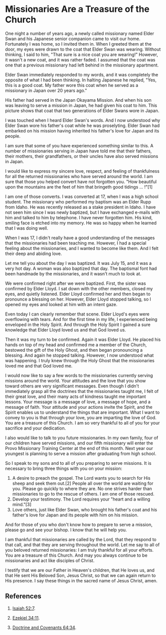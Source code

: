 # Missionaries Are a Treasure of the Church

One night a number of years ago, a newly called missionary named Elder Swan
and his Japanese senior companion came to visit our home. Fortunately I was
home, so I invited them in. When I greeted them at the door, my eyes were
drawn to the coat that Elder Swan was wearing. Without thinking, I said to
him, "That sure is a nice coat you are wearing!" However, it wasn't a new
coat, and it was rather faded. I assumed that the coat was one that a previous
missionary had left behind in the missionary apartment.

Elder Swan immediately responded to my words, and it was completely the
opposite of what I had been thinking. In halting Japanese he replied, "Yes,
this is a good coat. My father wore this coat when he served as a missionary
in Japan over 20 years ago."

His father had served in the Japan Okayama Mission. And when his son was
leaving to serve a mission in Japan, he had given his coat to him. This
picture shows that coat that two generations of Elder Swans wore in Japan.

I was touched when I heard Elder Swan's words. And I now understood why Elder
Swan wore his father's coat while he was proselyting. Elder Swan had embarked
on his mission having inherited his father's love for Japan and its people.

I am sure that some of you have experienced something similar to this. A
number of missionaries serving in Japan have told me that their fathers, their
mothers, their grandfathers, or their uncles have also served missions in
Japan.

I would like to express my sincere love, respect, and feeling of thankfulness
for all the returned missionaries who have served around the world. I am sure
that those you helped convert have not forgotten you. "How beautiful upon the
mountains are the feet of him that bringeth good tidings ... !"[1]

I am one of those converts. I was converted at 17, when I was a high school
student. The missionary who performed my baptism was an Elder Rupp from Idaho.
He was recently released as a stake president in Idaho. I have not seen him
since I was newly baptized, but I have exchanged e-mails with him and talked
to him by telephone. I have never forgotten him. His kind, smiling face is
etched into my memory. He was so happy when he learned that I was doing well.

When I was 17, I didn't really have a good understanding of the messages that
the missionaries had been teaching me. However, I had a special feeling about
the missionaries, and I wanted to become like them. And I felt their deep and
abiding love.

Let me tell you about the day I was baptized. It was July 15, and it was a
very hot day. A woman was also baptized that day. The baptismal font had been
handmade by the missionaries, and it wasn't much to look at.

We were confirmed right after we were baptized. First, the sister was
confirmed by Elder Lloyd. I sat down with the other members, closed my eyes,
and quietly listened. Elder Lloyd confirmed her and then began to pronounce a
blessing on her. However, Elder Lloyd stopped talking, so I opened my eyes and
looked at him with an intent gaze.

Even today I can clearly remember that scene. Elder Lloyd's eyes were
overflowing with tears. And for the first time in my life, I experienced being
enveloped in the Holy Spirit. And through the Holy Spirit I gained a sure
knowledge that Elder Lloyd loved us and that God loved us.

Then it was my turn to be confirmed. Again it was Elder Lloyd. He placed his
hands on top of my head and confirmed me a member of the Church, bestowed the
gift of the Holy Ghost, and then began pronouncing a blessing. And again he
stopped talking. However, I now understood what was happening. I truly knew
through the Holy Ghost that the missionaries loved me and that God loved me.

I would now like to say a few words to the missionaries currently serving
missions around the world. Your attitudes and the love that you show toward
others are very significant messages. Even though I didn't immediately grasp
all the doctrines that the missionaries taught me, I felt of their great love,
and their many acts of kindness taught me important lessons. Your message is a
message of love, a message of hope, and a message of faith. Your attitude and
your actions invite the Spirit, and the Spirit enables us to understand the
things that are important. What I want to convey to you is that through your
love, you are imparting the love of God. You are a treasure of this Church. I
am so very thankful to all of you for your sacrifice and your dedication.

I also would like to talk to you future missionaries. In my own family, four
of our children have served missions, and our fifth missionary will enter the
Provo Missionary Training Center at the end of this month. Next year our
youngest is planning to serve a mission after graduating from high school.

So I speak to my sons and to all of you preparing to serve missions. It is
necessary to bring three things with you on your mission:

  1. A desire to preach the gospel. The Lord wants you to search for His sheep and seek them out.[2] People all over the world are waiting for you. Please go quickly to where they are. No one strives harder than missionaries to go to the rescue of others. I am one of those rescued. 
  2. Develop your testimony. The Lord requires your "heart and a willing mind."[3]
  3. Love others, just like Elder Swan, who brought his father's coat and his father's love for Japan and its people with him on his mission. 

And for those of you who don't know how to prepare to serve a mission, please
go and see your bishop. I know that he will help you.

I am thankful that missionaries are called by the Lord, that they respond to
that call, and that they are serving throughout the world. Let me say to all
of you beloved returned missionaries: I am truly thankful for all your
efforts. You are a treasure of this Church. And may you always continue to be
missionaries and act like disciples of Christ.

I testify that we are our Father in Heaven's children, that He loves us, and
that He sent His Beloved Son, Jesus Christ, so that we can again return to His
presence. I say these things in the sacred name of Jesus Christ, amen.

## References

  1. [Isaiah 52:7](https://www.lds.org/scriptures/ot/isa/52.7?lang=eng#6).

  2. [Ezekiel 34:11](https://www.lds.org/scriptures/ot/ezek/34.11?lang=eng#10).

  3. [Doctrine and Covenants 64:34](https://www.lds.org/scriptures/dc-testament/dc/64.34?lang=eng#33).

